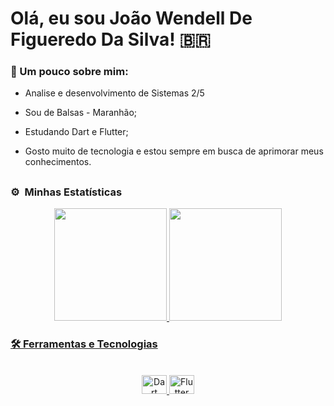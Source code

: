 # Olá, eu sou João Wendell De Figueredo Da Silva!  🇧🇷 

<h3>	👤 Um pouco sobre mim:</h3>


 - Analise e desenvolvimento de Sistemas 2/5
- Sou de Balsas - Maranhão;
- Estudando Dart e Flutter;

- Gosto muito de tecnologia e estou sempre em busca de aprimorar meus conhecimentos.

 ##
### ⚙️ &nbsp;Minhas Estatísticas
<div align="center">
  <a href="https://github.com/wendelxp77">
  <img height="180em" src="https://github-readme-stats.vercel.app/api?username=wendelxp77&show_icons=true&theme=tokyonight&include_all_commits=true&count_private=true"/>
  <img height="180em" src="https://github-readme-stats.vercel.app/api/top-langs/?username=wendelxp77&layout=compact&langs_count=7&theme=tokyonight"/>
</div>
    
### <p align="left">🛠 Ferramentas e Tecnologias</p>

<div style="display: inline_block" align="center"><br>
  <img alt="Dart" height="30" width="40" src="https://cdn.jsdelivr.net/gh/devicons/devicon/icons/dart/dart-original.svg" />
  <img alt="Flutter" height="30" width="40" src="https://cdn.jsdelivr.net/gh/devicons/devicon/icons/flutter/flutter-original.svg" />
</div>

##
